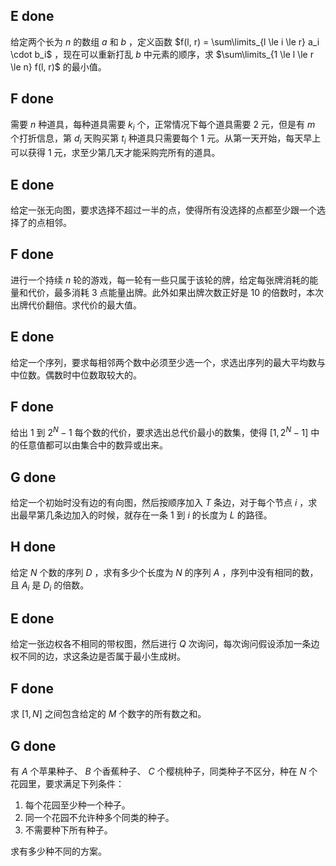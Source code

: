 ## E done

给定两个长为 $n$ 的数组 $a$ 和 $b$ ，定义函数 $f(l, r) = \sum\limits_{l \le i \le r} a_i \cdot b_i$ ，现在可以重新打乱 $b$ 中元素的顺序，求 $\sum\limits_{1 \le l \le r \le n} f(l, r)$ 的最小值。

## F done

需要 $n$ 种道具，每种道具需要 $k_i$ 个，正常情况下每个道具需要 $2$ 元，但是有 $m$ 个打折信息，第 $d_i$ 天购买第 $t_i$ 种道具只需要每个 $1$ 元。从第一天开始，每天早上可以获得 $1$ 元，求至少第几天才能采购完所有的道具。

## E done

给定一张无向图，要求选择不超过一半的点，使得所有没选择的点都至少跟一个选择了的点相邻。

## F done

进行一个持续 $n$ 轮的游戏，每一轮有一些只属于该轮的牌，给定每张牌消耗的能量和代价，最多消耗 $3$ 点能量出牌。此外如果出牌次数正好是 $10$ 的倍数时，本次出牌代价翻倍。求代价的最大值。

## E done

给定一个序列，要求每相邻两个数中必须至少选一个，求选出序列的最大平均数与中位数。偶数时中位数取较大的。

## F done

给出 $1$ 到 $2^N - 1$ 每个数的代价，要求选出总代价最小的数集，使得 $[1, 2^N - 1]$ 中的任意值都可以由集合中的数异或出来。

## G done

给定一个初始时没有边的有向图，然后按顺序加入 $T$ 条边，对于每个节点 $i$ ，求出最早第几条边加入的时候，就存在一条 $1$ 到 $i$ 的长度为 $L$ 的路径。

## H done

给定 $N$ 个数的序列 $D$ ，求有多少个长度为 $N$ 的序列 $A$ ，序列中没有相同的数，且 $A_i$ 是 $D_i$ 的倍数。

## E done

给定一张边权各不相同的带权图，然后进行 $Q$ 次询问，每次询问假设添加一条边权不同的边，求这条边是否属于最小生成树。

## F done

求 $[1, N]$ 之间包含给定的 $M$ 个数字的所有数之和。

## G done

有 $A$ 个苹果种子、 $B$ 个香蕉种子、 $C$ 个樱桃种子，同类种子不区分，种在 $N$ 个花园里，要求满足下列条件：

1. 每个花园至少种一个种子。
2. 同一个花园不允许种多个同类的种子。
3. 不需要种下所有种子。

求有多少种不同的方案。
